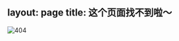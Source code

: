 layout: page
title: 这个页面找不到啦～
---
![404](http://xuanwo.qiniudn.com/404.jpg)
<script type="text/javascript" src="http://www.qq.com/404/search_children.js" charset="utf-8"></script>
